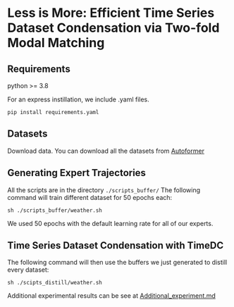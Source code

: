 # Less is More: Efficient Time Series Dataset Condensation via Two-fold Modal Matching


## Requirements
python >= 3.8

For an express instillation, we include .yaml files.
   ```shell
   pip install requirements.yaml
   ```
## Datasets
Download data.
You can download all the datasets from [Autoformer](https://drive.google.com/drive/folders/1ZOYpTUa82_jCcxIdTmyr0LXQfvaM9vIy)

## Generating Expert Trajectories
All the scripts are in the directory ```./scripts_buffer/```
The following command will train different dataset for 50 epochs each:
```
sh ./scripts_buffer/weather.sh
```
We used 50 epochs with the default learning rate for all of our experts.

## Time Series Dataset Condensation with TimeDC
The following command will then use the buffers we just generated to distill every dataset:
```
sh ./scipts_distill/weather.sh
```

Additional experimental results can be see at [Additional_experiment.md](./Additional_experiment.md)